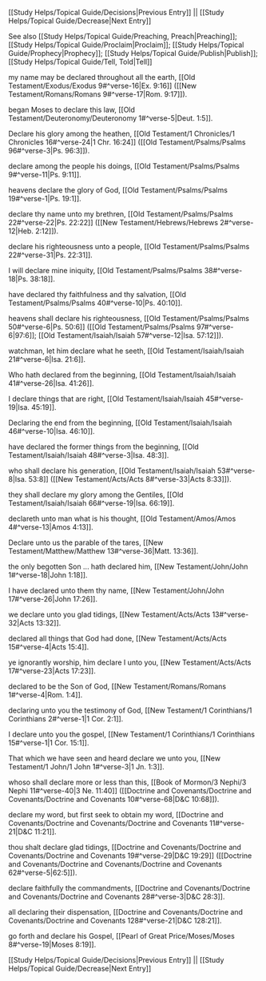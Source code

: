 [[Study Helps/Topical Guide/Decisions|Previous Entry]]  ||  [[Study Helps/Topical Guide/Decrease|Next Entry]]

 See also [[Study Helps/Topical Guide/Preaching, Preach|Preaching]]; [[Study Helps/Topical Guide/Proclaim|Proclaim]]; [[Study Helps/Topical Guide/Prophecy|Prophecy]]; [[Study Helps/Topical Guide/Publish|Publish]]; [[Study Helps/Topical Guide/Tell, Told|Tell]]

 my name may be declared throughout all the earth, [[Old Testament/Exodus/Exodus 9#^verse-16|Ex. 9:16]] ([[New Testament/Romans/Romans 9#^verse-17|Rom. 9:17]]).

 began Moses to declare this law, [[Old Testament/Deuteronomy/Deuteronomy 1#^verse-5|Deut. 1:5]].

 Declare his glory among the heathen, [[Old Testament/1 Chronicles/1 Chronicles 16#^verse-24|1 Chr. 16:24]] ([[Old Testament/Psalms/Psalms 96#^verse-3|Ps. 96:3]]).

 declare among the people his doings, [[Old Testament/Psalms/Psalms 9#^verse-11|Ps. 9:11]].

 heavens declare the glory of God, [[Old Testament/Psalms/Psalms 19#^verse-1|Ps. 19:1]].

 declare thy name unto my brethren, [[Old Testament/Psalms/Psalms 22#^verse-22|Ps. 22:22]] ([[New Testament/Hebrews/Hebrews 2#^verse-12|Heb. 2:12]]).

 declare his righteousness unto a people, [[Old Testament/Psalms/Psalms 22#^verse-31|Ps. 22:31]].

 I will declare mine iniquity, [[Old Testament/Psalms/Psalms 38#^verse-18|Ps. 38:18]].

 have declared thy faithfulness and thy salvation, [[Old Testament/Psalms/Psalms 40#^verse-10|Ps. 40:10]].

 heavens shall declare his righteousness, [[Old Testament/Psalms/Psalms 50#^verse-6|Ps. 50:6]] ([[Old Testament/Psalms/Psalms 97#^verse-6|97:6]]; [[Old Testament/Isaiah/Isaiah 57#^verse-12|Isa. 57:12]]).

 watchman, let him declare what he seeth, [[Old Testament/Isaiah/Isaiah 21#^verse-6|Isa. 21:6]].

 Who hath declared from the beginning, [[Old Testament/Isaiah/Isaiah 41#^verse-26|Isa. 41:26]].

 I declare things that are right, [[Old Testament/Isaiah/Isaiah 45#^verse-19|Isa. 45:19]].

 Declaring the end from the beginning, [[Old Testament/Isaiah/Isaiah 46#^verse-10|Isa. 46:10]].

 have declared the former things from the beginning, [[Old Testament/Isaiah/Isaiah 48#^verse-3|Isa. 48:3]].

 who shall declare his generation, [[Old Testament/Isaiah/Isaiah 53#^verse-8|Isa. 53:8]] ([[New Testament/Acts/Acts 8#^verse-33|Acts 8:33]]).

 they shall declare my glory among the Gentiles, [[Old Testament/Isaiah/Isaiah 66#^verse-19|Isa. 66:19]].

 declareth unto man what is his thought, [[Old Testament/Amos/Amos 4#^verse-13|Amos 4:13]].

 Declare unto us the parable of the tares, [[New Testament/Matthew/Matthew 13#^verse-36|Matt. 13:36]].

 the only begotten Son ... hath declared him, [[New Testament/John/John 1#^verse-18|John 1:18]].

 I have declared unto them thy name, [[New Testament/John/John 17#^verse-26|John 17:26]].

 we declare unto you glad tidings, [[New Testament/Acts/Acts 13#^verse-32|Acts 13:32]].

 declared all things that God had done, [[New Testament/Acts/Acts 15#^verse-4|Acts 15:4]].

 ye ignorantly worship, him declare I unto you, [[New Testament/Acts/Acts 17#^verse-23|Acts 17:23]].

 declared to be the Son of God, [[New Testament/Romans/Romans 1#^verse-4|Rom. 1:4]].

 declaring unto you the testimony of God, [[New Testament/1 Corinthians/1 Corinthians 2#^verse-1|1 Cor. 2:1]].

 I declare unto you the gospel, [[New Testament/1 Corinthians/1 Corinthians 15#^verse-1|1 Cor. 15:1]].

 That which we have seen and heard declare we unto you, [[New Testament/1 John/1 John 1#^verse-3|1 Jn. 1:3]].

 whoso shall declare more or less than this, [[Book of Mormon/3 Nephi/3 Nephi 11#^verse-40|3 Ne. 11:40]] ([[Doctrine and Covenants/Doctrine and Covenants/Doctrine and Covenants 10#^verse-68|D&C 10:68]]).

 declare my word, but first seek to obtain my word, [[Doctrine and Covenants/Doctrine and Covenants/Doctrine and Covenants 11#^verse-21|D&C 11:21]].

 thou shalt declare glad tidings, [[Doctrine and Covenants/Doctrine and Covenants/Doctrine and Covenants 19#^verse-29|D&C 19:29]] ([[Doctrine and Covenants/Doctrine and Covenants/Doctrine and Covenants 62#^verse-5|62:5]]).

 declare faithfully the commandments, [[Doctrine and Covenants/Doctrine and Covenants/Doctrine and Covenants 28#^verse-3|D&C 28:3]].

 all declaring their dispensation, [[Doctrine and Covenants/Doctrine and Covenants/Doctrine and Covenants 128#^verse-21|D&C 128:21]].

 go forth and declare his Gospel, [[Pearl of Great Price/Moses/Moses 8#^verse-19|Moses 8:19]].

[[Study Helps/Topical Guide/Decisions|Previous Entry]]  ||  [[Study Helps/Topical Guide/Decrease|Next Entry]]